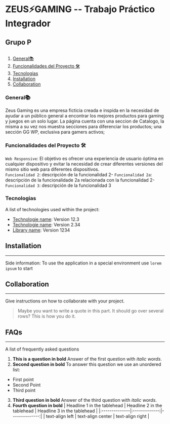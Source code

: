 # ZEUS⚡GAMING -- Trabajo Práctico Integrador
##  Grupo P


##                                                  
1. [General📚](#general)
2. [Funcionalidades del Proyecto 🛠](#funcionalidades-del-proyecto-)
3. [Tecnologias](#tecnologias)
4. [Installation](#installation)
5. [Collaboration](#collaboration)

### General📚
Zeus Gaming es una empresa ficticia creada e inspida en la necesidad de ayudar a un público general a encontrar los mejores productos para gaming y juegos en un solo lugar.
La página cuenta con una seccion de Catalogo, la misma a su vez nos muestra secciones para diferenciar los productos; una sección GG WP, exclusiva para gamers activos;


### Funcionalidades del Proyecto 🛠

`Web Responsive`:  El objetivo es ofrecer una experiencia de usuario óptima en cualquier dispositivo y evitar la necesidad de crear diferentes versiones del mismo sitio web para diferentes dispositivos.  <br>
`Funcionalidad 2`: descripción de la funcionalidad 2- `Funcionalidad 2a`: descripción de la funcionalidade 2a relacionada con la funcionalidad 2-   <br> `Funcionalidad 3`: descripción de la funcionalidad 3

### Tecnologias

A list of technologies used within the project:
* [Technologie name](https://example.com): Version 12.3 
* [Technologie name](https://example.com): Version 2.34
* [Library name](https://example.com): Version 1234
## Installation
***

Side information: To use the application in a special environment use ```lorem ipsum``` to start
## Collaboration
***
Give instructions on how to collaborate with your project.
> Maybe you want to write a quote in this part. 
> It should go over several rows?
> This is how you do it.
## FAQs
***
A list of frequently asked questions
1. **This is a question in bold**
Answer of the first question with _italic words_. 
2. __Second question in bold__ 
To answer this question we use an unordered list:
* First point
* Second Point
* Third point
3. **Third question in bold**
Answer of the third question with *italic words*.
4. **Fourth question in bold**
| Headline 1 in the tablehead | Headline 2 in the tablehead | Headline 3 in the tablehead |
|:--------------|:-------------:|--------------:|
| text-align left | text-align center | text-align right |

